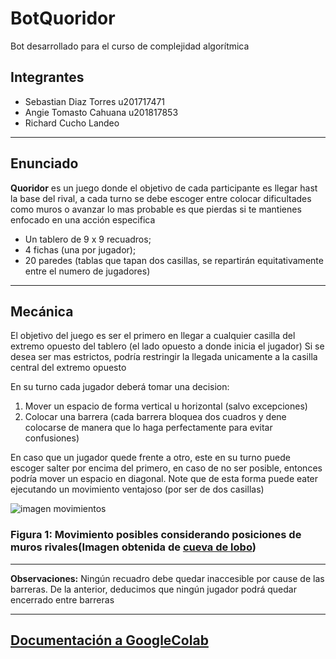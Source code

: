 # BotQuoridor

Bot desarrollado para el curso de complejidad algorítmica

## Integrantes

* Sebastian Diaz Torres u201717471
* Angie Tomasto Cahuana u201817853
* Richard Cucho Landeo  

___

## Enunciado

**Quoridor** es un juego donde el objetivo de cada participante es llegar hast la base del rival, a cada turno se debe escoger entre colocar dificultades como muros o avanzar lo mas probable es que pierdas si te mantienes enfocado en una acción especifica

* Un tablero de 9 x 9 recuadros;
* 4 fichas (una por jugador);
* 20 paredes (tablas que tapan dos casillas, se repartirán equitativamente entre el numero de jugadores)

___

## Mecánica

El objetivo del juego es ser el primero en llegar a cualquier casilla del extremo opuesto del tablero (el lado opuesto a donde inicia el jugador)
Si se desea ser mas estrictos, podría restringir la llegada unicamente a la casilla central del extremo opuesto

En su turno cada jugador deberá tomar una decision:

1. Mover un espacio de forma vertical u horizontal (salvo excepciones)
1. Colocar una barrera (cada barrera bloquea dos cuadros y dene colocarse de manera que lo haga perfectamente para evitar confusiones)

En caso que un jugador quede frente a otro, este en su turno puede escoger salter por encima del primero, en caso de no ser posible, entonces podría mover un espacio en diagonal. Note que de esta forma puede eater ejecutando un movimiento ventajoso (por ser de dos casillas)

![imagen movimientos](https://i1.wp.com/i.imgur.com/cFIwOOV.jpg?resize=463%2C413)

### Figura 1: Movimiento posibles considerando posiciones de muros rivales(Imagen obtenida de [cueva de lobo](https://www.cuevadelobo.com/quoridor-resena/))

___

**Observaciones:** Ningún recuadro debe quedar inaccesible por cause de las barreras. De la anterior, deducimos que ningún jugador podrá quedar encerrado entre barreras

___

## [Documentación a GoogleColab](https://colab.research.google.com/drive/1xzRO5JmERrXhO8frornhBagErcAHlmYx?usp=sharing)
